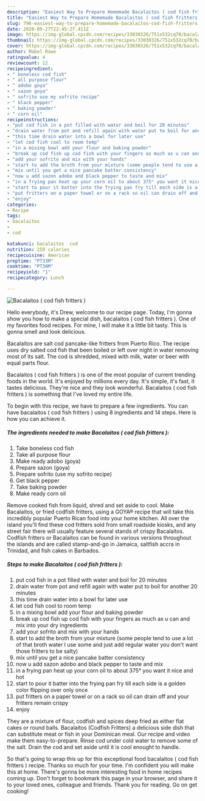 ```yaml
---
description: "Easiest Way to Prepare Homemade Bacalaitos ( cod fish fritters )"
title: "Easiest Way to Prepare Homemade Bacalaitos ( cod fish fritters )"
slug: 796-easiest-way-to-prepare-homemade-bacalaitos-cod-fish-fritters
date: 2020-09-27T22:45:27.411Z
image: https://img-global.cpcdn.com/recipes/33030326/751x532cq70/bacalaitos-cod-fish-fritters-recipe-main-photo.jpg
thumbnail: https://img-global.cpcdn.com/recipes/33030326/751x532cq70/bacalaitos-cod-fish-fritters-recipe-main-photo.jpg
cover: https://img-global.cpcdn.com/recipes/33030326/751x532cq70/bacalaitos-cod-fish-fritters-recipe-main-photo.jpg
author: Mabel Rowe
ratingvalue: 4
reviewcount: 12
recipeingredient:
- " boneless cod fish"
- " all purpose flour"
- " adobo goya"
- " sazon goya"
- " sofrito use my sofrito recipe"
- " black pepper"
- " baking powder"
- " corn oil"
recipeinstructions:
- "put cod fish in a pot filled with water and boil for 20 minutes"
- "drain water from pot and refill again with water put to boil for another 20 minutes"
- "this time drain water into a bowl for later use"
- "let cod fish cool to room temp"
- "in a mixing bowl add your flour and baking powder"
- "break up cod fish up cod fish with your fingers as much as u can and mix into your dry ingredients"
- "add your sofrito and mix with your hands"
- "start to add the broth from your mixture (some people tend to use a lot of that broth water I use some and just add regular water you don&#39;t want those fritters to be salty)"
- "mix until you get a nice pancake batter consistency"
- "now u add sazon adobo and black pepper to taste and mix"
- "in a frying pan heat up your corn oil to about 375° you want it nice and hot"
- "start to pour it batter into the frying pan fry till each side is a golden color flipping over only once"
- "put fritters on a paper towel or on a rack so oil can drain off and your fritters remain crispy"
- "enjoy"
categories:
- Recipe
tags:
- bacalaitos
- 
- cod

katakunci: bacalaitos  cod 
nutrition: 259 calories
recipecuisine: American
preptime: "PT33M"
cooktime: "PT30M"
recipeyield: "1"
recipecategory: Lunch

---
```



![Bacalaitos ( cod fish fritters )](https://img-global.cpcdn.com/recipes/33030326/751x532cq70/bacalaitos-cod-fish-fritters-recipe-main-photo.jpg)

Hello everybody, it's Drew, welcome to our recipe page. Today, I'm gonna show you how to make a special dish, bacalaitos ( cod fish fritters ). One of my favorites food recipes. For mine, I will make it a little bit tasty. This is gonna smell and look delicious.

Bacalaítos are salt cod pancake-like fritters from Puerto Rico. The recipe uses dry salted cod fish that been boiled or left over night in water removing most of its salt. The cod is shredded, mixed with milk, water or beer with equal parts flour.

Bacalaitos ( cod fish fritters ) is one of the most popular of current trending foods in the world. It's enjoyed by millions every day. It's simple, it's fast, it tastes delicious. They're nice and they look wonderful. Bacalaitos ( cod fish fritters ) is something that I've loved my entire life.


To begin with this recipe, we have to prepare a few ingredients. You can have bacalaitos ( cod fish fritters ) using 8 ingredients and 14 steps. Here is how you can achieve it.

<!--inarticleads1-->

##### The ingredients needed to make Bacalaitos ( cod fish fritters ):

1. Take  boneless cod fish
1. Take  all purpose flour
1. Make ready  adobo (goya)
1. Prepare  sazon (goya)
1. Prepare  sofrito (use my sofrito recipe)
1. Get  black pepper
1. Take  baking powder
1. Make ready  corn oil


Remove cooked fish from liquid, shred and set aside to cool. Make Bacalaítos, or fried codfish fritters, using a GOYA® recipe that will take this incredibly popular Puerto Rican food into your home kitchen. All over the island you&#39;ll find these cod fritters sold from small roadside kiosks, and any street fair there will usually feature several stands of crispy Bacalaítos. Codfish fritters or Bacalaitos can be found in various versions throughout the islands and are called stamp-and-go in Jamaica, saltfish accra in Trinidad, and fish cakes in Barbados. 

<!--inarticleads2-->

##### Steps to make Bacalaitos ( cod fish fritters ):

1. put cod fish in a pot filled with water and boil for 20 minutes
1. drain water from pot and refill again with water put to boil for another 20 minutes
1. this time drain water into a bowl for later use
1. let cod fish cool to room temp
1. in a mixing bowl add your flour and baking powder
1. break up cod fish up cod fish with your fingers as much as u can and mix into your dry ingredients
1. add your sofrito and mix with your hands
1. start to add the broth from your mixture (some people tend to use a lot of that broth water I use some and just add regular water you don&#39;t want those fritters to be salty)
1. mix until you get a nice pancake batter consistency
1. now u add sazon adobo and black pepper to taste and mix
1. in a frying pan heat up your corn oil to about 375° you want it nice and hot
1. start to pour it batter into the frying pan fry till each side is a golden color flipping over only once
1. put fritters on a paper towel or on a rack so oil can drain off and your fritters remain crispy
1. enjoy


They are a mixture of flour, codfish and spices deep fried as either flat cakes or round balls. Bacalaitos (Codfish Fritters) a delicious side dish that can substitute meat or fish in your Dominican meal. Our recipe and video make them easy-to-prepare. Rinse cod under cold water to remove some of the salt. Drain the cod and set aside until it is cool enought to handle. 

So that's going to wrap this up for this exceptional food bacalaitos ( cod fish fritters ) recipe. Thanks so much for your time. I'm confident you will make this at home. There's gonna be more interesting food in home recipes coming up. Don't forget to bookmark this page in your browser, and share it to your loved ones, colleague and friends. Thank you for reading. Go on get cooking!
